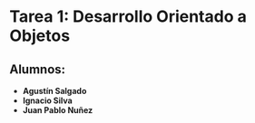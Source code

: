 # Tarea 1: Desarrollo Orientado a Objetos
## Alumnos:
- **Agustín Salgado**
- **Ignacio Silva**
- **Juan Pablo Nuñez**
